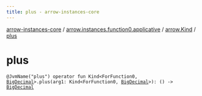 ```yaml
---
title: plus - arrow-instances-core
---
```


[arrow-instances-core](../../index.html) / [arrow.instances.function0.applicative](../index.html) / [arrow.Kind](index.html) / [plus](./plus.html)

# plus

`@JvmName("plus") operator fun Kind<ForFunction0, `[`BigDecimal`](http://docs.oracle.com/javase/6/docs/api/java/math/BigDecimal.html)`>.plus(arg1: Kind<ForFunction0, `[`BigDecimal`](http://docs.oracle.com/javase/6/docs/api/java/math/BigDecimal.html)`>): () -> `[`BigDecimal`](http://docs.oracle.com/javase/6/docs/api/java/math/BigDecimal.html)